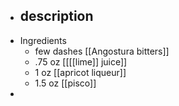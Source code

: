 - description
	-
- Ingredients
	- few dashes [[Angostura bitters]]
	- .75 oz [[[[lime]] juice]]
	- 1 oz [[apricot liqueur]]
	- 1.5 oz [[pisco]]
-